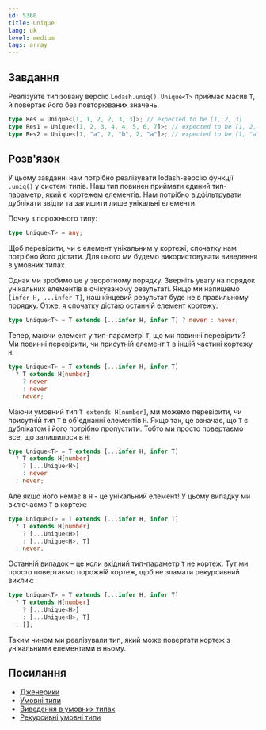 ```yaml
---
id: 5360
title: Unique
lang: uk
level: medium
tags: array
---
```


## Завдання

Реалізуйте типізовану версію `Lodash.uniq()`. `Unique<T>` приймає масив `T`, й
повертає його без повторюваних значень.

```typescript
type Res = Unique<[1, 1, 2, 2, 3, 3]>; // expected to be [1, 2, 3]
type Res1 = Unique<[1, 2, 3, 4, 4, 5, 6, 7]>; // expected to be [1, 2, 3, 4, 5, 6, 7]
type Res2 = Unique<[1, "a", 2, "b", 2, "a"]>; // expected to be [1, "a", 2, "b"]
```

## Розв'язок

У цьому завданні нам потрібно реалізувати lodash-версію функції `.uniq()` у
системі типів. Наш тип повинен приймати єдиний тип-параметр, який є кортежем
елементів. Нам потрібно відфільтрувати дублікати звідти та залишити лише
унікальні елементи.

Почну з порожнього типу:

```typescript
type Unique<T> = any;
```

Щоб перевірити, чи є елемент унікальним у кортежі, спочатку нам потрібно його
дістати. Для цього ми будемо використовувати виведення в умовних типах.

Однак ми зробимо це у зворотному порядку. Зверніть увагу на порядок унікальних
елементів в очікуваному результаті. Якщо ми напишемо `[infer H, ...infer T]`,
наш кінцевий результат буде не в правильному порядку. Отже, я спочатку дістаю
останній елемент кортежу:

```typescript
type Unique<T> = T extends [...infer H, infer T] ? never : never;
```

Тепер, маючи елемент у тип-параметрі `T`, що ми повинні перевірити? Ми повинні
перевірити, чи присутній елемент `T` в іншій частині кортежу `H`:

```typescript
type Unique<T> = T extends [...infer H, infer T]
  ? T extends H[number]
    ? never
    : never
  : never;
```

Маючи умовний тип `T extends H[number]`, ми можемо перевірити, чи присутній тип
`T` в об'єднанні елементів `H`. Якщо так, це означає, що `T` є дублікатом і його
потрібно пропустити. Тобто ми просто повертаємо все, що залишилося в `H`:

```typescript
type Unique<T> = T extends [...infer H, infer T]
  ? T extends H[number]
    ? [...Unique<H>]
    : never
  : never;
```

Але якщо його немає в `H` - це унікальний елемент! У цьому випадку ми включаємо
`T` в кортеж:

```typescript
type Unique<T> = T extends [...infer H, infer T]
  ? T extends H[number]
    ? [...Unique<H>]
    : [...Unique<H>, T]
  : never;
```

Останній випадок – це коли вхідний тип-параметр `T` не кортеж. Тут ми просто
повертаємо порожній кортеж, щоб не зламати рекурсивний виклик:

```typescript
type Unique<T> = T extends [...infer H, infer T]
  ? T extends H[number]
    ? [...Unique<H>]
    : [...Unique<H>, T]
  : [];
```

Таким чином ми реалізували тип, який може повертати кортеж з унікальними
елементами в ньому.

## Посилання

- [Дженерики](https://www.typescriptlang.org/docs/handbook/2/generics.html)
- [Умовні типи](https://www.typescriptlang.org/docs/handbook/2/conditional-types.html)
- [Виведення в умовних типах](https://www.typescriptlang.org/docs/handbook/2/conditional-types.html#inferring-within-conditional-types)
- [Рекурсивні умовні типи](https://www.typescriptlang.org/docs/handbook/release-notes/typescript-4-1.html#recursive-conditional-types)
